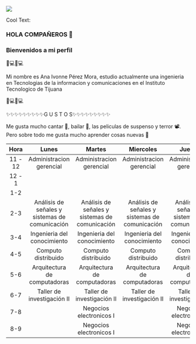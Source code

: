 
![](https://images.cooltext.com/5549017.ng)

<a href="http://cooltext.com" target="_top"><img src="https://cooltext.com/images/ct_pixel.gif" width="80" height="15" alt="Cool Text: Logo and Graphics Generator" border="0" /></a>


### HOLA COMPAÑEROS 👋

### Bienvenidos a mi perfil

👋​💻​🦋​💻​

Mi nombre es Ana Ivonne Pérez Mora, estudio actualmente una ingenieria en Tecnologias de la informacion y comunicaciones en el Instituto Tecnologico de Tijuana

👋​💻​🦋​💻​

✨✨✨✨✨✨✨✨✨G U S T O S✨✨✨✨✨✨✨✨✨ 

Me gusta mucho cantar 🎤, bailar 💃, las peliculas de suspenso y terror 📽️. Pero sobre todo me gusta mucho aprender cosas nuevas 🔭


|   Hora  |                      Lunes                     |                     Martes                     |                    Miercoles                   |                     Jueves                     |                     Viernes                    |
|:-------:|:----------------------------------------------:|:----------------------------------------------:|:----------------------------------------------:|:----------------------------------------------:|:----------------------------------------------:|
| 11 - 12 |            Administracion gerencial            |            Administracion gerencial            |            Administracion gerencial            |            Administracion gerencial            |                                                |
| 12 - 1  |                                                |                                                |                                                |                                                |                                                |
|   1-2   |                                                |                                                |                                                |                                                |                                                |
|   2-3   | Análisis de señales y sistemas de comunicación | Análisis de señales y sistemas de comunicación | Análisis de señales y sistemas de comunicación | Análisis de señales y sistemas de comunicación | Análisis de señales y sistemas de comunicación |
|   3-4   |           Ingenieria del conocimiento          |           Ingenieria del conocimiento          |           Ingenieria del conocimiento          |           Ingenieria del conocimiento          |                                                |
|   4-5   |               Computo distribuido              |               Computo distribuido              |               Computo distribuido              |               Computo distribuido              |               Computo distribuido              |
|   5-6   |          Arquitectura de computadoras          |          Arquitectura de computadoras          |          Arquitectura de computadoras          |          Arquitectura de computadoras          |                                                |
|   6-7   |           Taller de investigación II           |           Taller de investigación II           |           Taller de investigación II           |           Taller de investigación II           |                                                |
|   7-8   |                                                |             Negocios electronicos I            |                                                |             Negocios electronicos I            |                                                |
|   8-9   |                                                |             Negocios electronicos I            |                                                |             Negocios electronicos I            |                                                |
<!--
**pivonne/pivonne** is a ✨ _special_ ✨ repository because its `README.md` (this file) appears on your GitHub profile.

Here are some ideas to get you started:

- 🔭 I’m currently working on ...
- 🌱 I’m currently learning ...
- 👯 I’m looking to collaborate on ...
- 🤔 I’m looking for help with ...
- 💬 Ask me about ...
- 📫 How to reach me: ...
- 😄 Pronouns: ...
- ⚡ Fun fact: ...
-->
